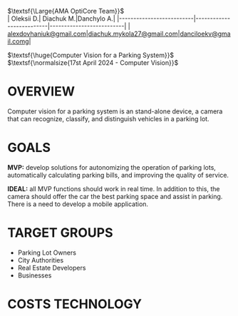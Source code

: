 $\textsf{\Large{AMA OptiCore Team}}$  
| Oleksii D.| Diachuk M.|Danchylo A.|
|--------------------------|--------------------------|--------------------------|
| alexdovhaniuk@gmail.com|diachuk.mykola27@gmail.com|danciloekv@gmail.comg|



$\textsf{\huge{Computer Vision for a Parking System}}$    
$\textsf{\normalsize{17st April 2024 - Computer Vision}}$   


# OVERVIEW
Computer vision for a parking system is an  stand-alone device, a camera that can recognize, classify, and distinguish vehicles in a parking lot.   
# GOALS
**MVP:** develop solutions for autonomizing the operation of parking lots, automatically calculating parking bills, and improving the quality of service. 

**IDEAL:** all MVP functions should work in real time. In addition to this, the camera should offer the car the best parking space and assist in parking. There is a need to develop a mobile application.  
# TARGET GROUPS     
- Parking Lot Owners
- City Authorities
- Real Estate Developers
- Businesses

# COSTS TECHNOLOGY
